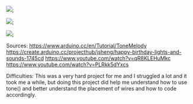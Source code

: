 ![]("IMG_2084.JPG");

![]("IMG_3808.JPG");

![]("IMG_4240.JPG");

Sources:
https://www.arduino.cc/en/Tutorial/ToneMelody
https://create.arduino.cc/projecthub/jsheng/happy-birthday-lights-and-sounds-1745cd
https://www.youtube.com/watch?v=qR8KLEHuMkc
https://www.youtube.com/watch?v=PLRkk5dYxcs

Difficulties:
This was a very hard project for me and I struggled a lot and it took me a while,
but doing this project did help me understand how to use tone() and better understand the 
placement of wires and how to code accordingly. 
